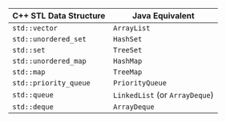| C++ STL Data Structure | Java Equivalent            |
|------------------------|----------------------------|
| `std::vector`          | `ArrayList`                |
| `std::unordered_set`   | `HashSet`                  |
| `std::set`             | `TreeSet`                  |
| `std::unordered_map`   | `HashMap`                  |
| `std::map`             | `TreeMap`                  |
| `std::priority_queue`  | `PriorityQueue`            |
| `std::queue`           | `LinkedList` (or `ArrayDeque`)|
| `std::deque`           | `ArrayDeque`               |